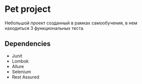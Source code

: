 # Pet project
Небольшой проект созданный в рамках самообучения, в нем находиться 3 функциональных теста.

## Dependencies
- Junit
- Lombok
- Allure
- Selenium
- Rest Assured
